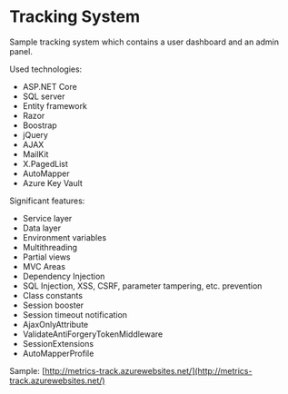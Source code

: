 # Tracking System
Sample tracking system which contains a user dashboard and an admin panel.

Used technologies:
-   ASP.NET Core
-   SQL server
-   Entity framework
-   Razor
-   Boostrap
-   jQuery
-   AJAX
-   MailKit
-   X.PagedList
-   AutoМapper
-   Azure Key Vault

Significant features:
-   Service layer
-   Data layer
-   Environment variables
-   Multithreading
-   Partial views
-   MVC Areas
-   Dependency Injection
-   SQL Injection, XSS, CSRF, parameter tampering, etc. prevention
-   Class constants
-   Session booster
-   Session timeout notification
-   AjaxOnlyAttribute
-   ValidateAntiForgeryTokenMiddleware
-   SessionExtensions
-   AutoMapperProfile

Sample:
[http://metrics-track.azurewebsites.net/](http://metrics-track.azurewebsites.net/)